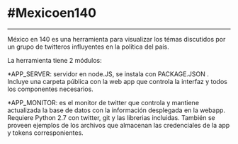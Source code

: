 # #Mexicoen140
-----------------
México en 140 es una herramienta para visualizar los témas discutidos por un grupo de twitteros influyentes en la política del país.

La herramienta tiene 2 módulos: 

*APP_SERVER: servidor en node.JS, se instala con PACKAGE.JSON .
Incluye una carpeta pública con la web app que controla la interfaz y todos los componentes necesarios.

*APP_MONITOR: es el monitor de twitter que controla y mantiene actualizada la base de datos con la información desplegada en la webapp. Requiere Python 2.7 con twitter, git y las librerias incluidas. También se proveen ejemplos de los archivos que almacenan las credenciales de la app y tokens corresponientes.
